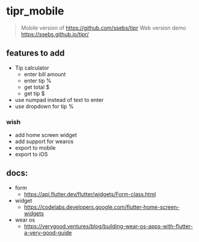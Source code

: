 # tipr_mobile

> Mobile version of https://github.com/ssebs/tipr
> Web version demo https://ssebs.github.io/tipr/ 

## features to add
- Tip calculator
  - enter bill amount
  - enter tip %
  - get total $
  - get tip $
- use numpad instead of text to enter
- use dropdown for tip %

### wish
- add home screen widget
- add support for wearos
- export to mobile
- export to iOS

## docs:
- form
  - https://api.flutter.dev/flutter/widgets/Form-class.html
- widget
  - https://codelabs.developers.google.com/flutter-home-screen-widgets
- wear os
  - https://verygood.ventures/blog/building-wear-os-apps-with-flutter-a-very-good-guide
